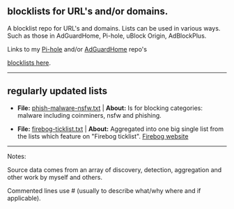 ## blocklists for URL's and/or domains.

A blocklist repo for URL's and domains. Lists can be used in various ways. Such as those in AdGuardHome, Pi-hole, uBlock Origin, AdBlockPlus. 

Links to my [Pi-hole](https://github.com/SystemJargon/pi-hole) and/or [AdGuardHome](https://github.com/SystemJargon/AdGuardHome) repo's

[blocklists here](https://github.com/SystemJargon/blocklists/tree/main/lists). 

----

## regularly updated lists

* <b>File:</b> [phish-malware-nsfw.txt](https://raw.githubusercontent.com/SystemJargon/blocklists/main/lists/phish-malware-nsfw.txt) | <b>About:</b> Is for blocking categories: malware including coinminers, nsfw and phishing. 

* <b>File:</b> [firebog-ticklist.txt](https://raw.githubusercontent.com/SystemJargon/blocklists/main/lists/firebog-ticklist.txt) | <b>About:</b> Aggregated into one big single list from the lists which feature on "Firebog ticklist".  [Firebog website](https://firebog.net/)

----

Notes:

Source data comes from an array of discovery, detection, aggregation and other work by myself and others. 

Commented lines use # (usually to describe what/why where and if applicable). 
